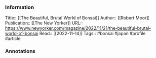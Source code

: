 
### Information
Title:: [[The Beautiful, Brutal World of Bonsai]]
Author:: [[Robert Moor]]
Publication:: [[The New Yorker]]
URL:: https://www.newyorker.com/magazine/2022/11/21/the-beautiful-brutal-world-of-bonsai
Read:: [[2022-11-14]]
Tags:: #bonsai #japan #profile 
#article

### Annotations
